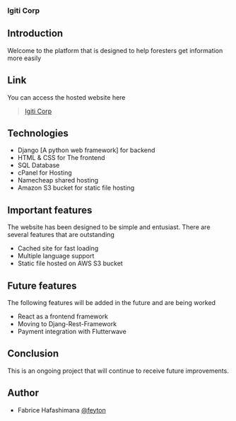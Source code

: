 ### Igiti Corp

## Introduction
Welcome to the platform that is designed to help foresters get information more easily


## Link
You can access the hosted website here

> [Igiti Corp](https://igiti.co.rw)

## Technologies
- Django [A python web framework] for backend
- HTML & CSS for The frontend
- SQL Database
- cPanel for Hosting
- Namecheap shared hosting
- Amazon S3 bucket for static file hosting

## Important features
The website has been designed to be simple and entusiast. There are several features that are outstanding
- Cached site for fast loading
- Multiple language support
- Static file hosted on AWS S3 bucket

## Future features
The following features will be added in the future and are being worked
- React as a frontend framework
- Moving to Djang-Rest-Framework
- Payment integration with Flutterwave

## Conclusion
This is an ongoing project that will continue to receive future improvements.

## Author
- Fabrice Hafashimana [@feyton](https://github.com/feyton)